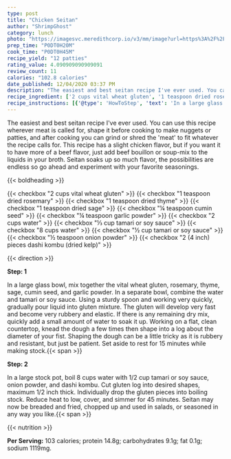 ```yaml
---
type: post
title: "Chicken Seitan"
author: "ShrimpGhost"
category: lunch
photo: "https://imagesvc.meredithcorp.io/v3/mm/image?url=https%3A%2F%2Fimages.media-allrecipes.com%2Fuserphotos%2F37117.jpg"
prep_time: "P0DT0H20M"
cook_time: "P0DT0H45M"
recipe_yield: "12 patties"
rating_value: 4.090909090909091
review_count: 11
calories: "102.8 calories"
date_published: 12/04/2020 03:37 PM
description: "The easiest and best seitan recipe I've ever used. You can use this recipe wherever meat is called for, shape it before cooking to make nuggets or patties, and after cooking you can grind or shred the 'meat' to fit whatever the recipe calls for. This recipe has a slight chicken flavor, but if you want it to have more of a beef flavor, just add beef bouillon or soup-mix to the liquids in your broth. Seitan soaks up so much flavor, the possibilities are endless so go ahead and experiment with your favorite seasonings."
recipe_ingredient: ['2 cups vital wheat gluten', '1 teaspoon dried rosemary', '1 teaspoon dried thyme', '1 teaspoon dried sage', '¼ teaspoon cumin seed', '¼ teaspoon garlic powder', '2 cups water', '⅓ cup tamari or soy sauce', '8 cups water', '½ cup tamari or soy sauce', '½ teaspoon onion powder', '2 (4 inch) pieces dashi kombu (dried kelp)']
recipe_instructions: [{'@type': 'HowToStep', 'text': 'In a large glass bowl, mix together the vital wheat gluten, rosemary, thyme, sage, cumin seed, and garlic powder. In a separate bowl, combine the water and tamari or soy sauce. Using a sturdy spoon and working very quickly, gradually pour liquid into gluten mixture. The gluten will develop very fast and become very rubbery and elastic. If there is any remaining dry mix, quickly add a small amount of water to soak it up. Working on a flat, clean countertop, knead the dough a few times then shape into a log about the diameter of your fist. Shaping the dough can be a little tricky as it is rubbery and resistant, but just be patient. Set aside to rest for 15 minutes while making stock.\n'}, {'@type': 'HowToStep', 'text': 'In a large stock pot, boil 8 cups water with 1/2 cup tamari or soy sauce,  onion powder, and dashi kombu. Cut gluten log into desired shapes, maximum 1/2 inch thick. Individually drop the gluten pieces into boiling stock. Reduce heat to low, cover, and simmer for 45 minutes. Seitan may now be breaded and fried, chopped up and used in salads, or seasoned in any way you like.\n'}]
---
```


The easiest and best seitan recipe I've ever used. You can use this recipe wherever meat is called for, shape it before cooking to make nuggets or patties, and after cooking you can grind or shred the 'meat' to fit whatever the recipe calls for. This recipe has a slight chicken flavor, but if you want it to have more of a beef flavor, just add beef bouillon or soup-mix to the liquids in your broth. Seitan soaks up so much flavor, the possibilities are endless so go ahead and experiment with your favorite seasonings. 

{{< boldheading >}}

{{< checkbox "2 cups vital wheat gluten" >}}
{{< checkbox "1 teaspoon dried rosemary" >}}
{{< checkbox "1 teaspoon dried thyme" >}}
{{< checkbox "1 teaspoon dried sage" >}}
{{< checkbox "¼ teaspoon cumin seed" >}}
{{< checkbox "¼ teaspoon garlic powder" >}}
{{< checkbox "2 cups water" >}}
{{< checkbox "⅓ cup tamari or soy sauce" >}}
{{< checkbox "8 cups water" >}}
{{< checkbox "½ cup tamari or soy sauce" >}}
{{< checkbox "½ teaspoon onion powder" >}}
{{< checkbox "2 (4 inch) pieces dashi kombu (dried kelp)" >}}


{{< direction >}}

**Step: 1**

In a large glass bowl, mix together the vital wheat gluten, rosemary, thyme, sage, cumin seed, and garlic powder. In a separate bowl, combine the water and tamari or soy sauce. Using a sturdy spoon and working very quickly, gradually pour liquid into gluten mixture. The gluten will develop very fast and become very rubbery and elastic. If there is any remaining dry mix, quickly add a small amount of water to soak it up. Working on a flat, clean countertop, knead the dough a few times then shape into a log about the diameter of your fist. Shaping the dough can be a little tricky as it is rubbery and resistant, but just be patient. Set aside to rest for 15 minutes while making stock.{{< span >}}

**Step: 2**

In a large stock pot, boil 8 cups water with 1/2 cup tamari or soy sauce,  onion powder, and dashi kombu. Cut gluten log into desired shapes, maximum 1/2 inch thick. Individually drop the gluten pieces into boiling stock. Reduce heat to low, cover, and simmer for 45 minutes. Seitan may now be breaded and fried, chopped up and used in salads, or seasoned in any way you like.{{< span >}}

{{< nutrition >}}

**Per Serving:** 103 calories; protein 14.8g; carbohydrates 9.1g; fat 0.1g; sodium 1119mg.